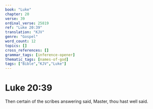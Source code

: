 ```yaml
---
book: "Luke"
chapter: 20
verse: 39
ordinal_verse: 25819
ref: "Luke 20:39"
translation: "KJV"
genre: "Gospel"
word_count: 12
topics: []
cross_references: []
grammar_tags: [inference-opener]
thematic_tags: [names-of-god]
tags: ["Bible","KJV","Luke"]
---
```


# Luke 20:39

Then certain of the scribes answering said, Master, thou hast well said.
